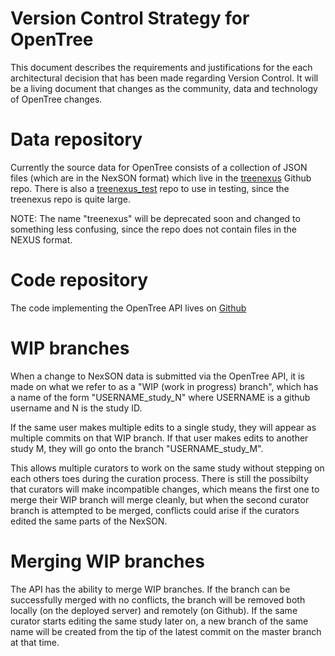 # Version Control Strategy for OpenTree

This document describes the requirements and justifications for the each
architectural decision that has been made regarding Version Control. It will be
a living document that changes as the community, data and technology of
OpenTree changes.

# Data repository

Currently the source data for OpenTree consists of a
collection of JSON files (which are in the NexSON
format) which live in the [treenexus](https://github.com/OpenTreeOfLife/treenexus) Github repo.
There is also a [treenexus_test](https://github.com/OpenTreeOfLife/treenexus_test) repo to use
in testing, since the treenexus repo is quite large.

NOTE: The name "treenexus" will be deprecated soon and changed to something
less confusing, since the repo does not contain files in the NEXUS format.

# Code repository

The code implementing the OpenTree API lives on [Github](https://github.com/OpenTreeOfLife/api.opentreeoflife.org/)

# WIP branches

When a change to NexSON data is submitted via the OpenTree API, it is made on
what we refer to as a "WIP (work in progress) branch", which has a name of the form
"USERNAME_study_N" where USERNAME is a github username and N is the study ID.

If the same user makes multiple edits to a single study, they will appear as
multiple commits on that WIP branch. If that user makes edits to another study
M, they will go onto the branch "USERNAME_study_M".

This allows multiple curators to work on the same study without stepping on
each others toes during the curation process. There is still the possibilty
that curators will make incompatible changes, which means the first one to
merge their WIP branch will merge cleanly, but when the second curator branch
is attempted to be merged, conflicts could arise if the curators edited the
same parts of the NexSON.

# Merging WIP branches

The API has the ability to merge WIP branches. If the branch can be successfully
merged with no conflicts, the branch will be removed both locally (on the deployed
server) and remotely (on Github). If the same curator starts editing the same study
later on, a new branch of the same name will be created from the tip of the latest
commit on the master branch at that time.
